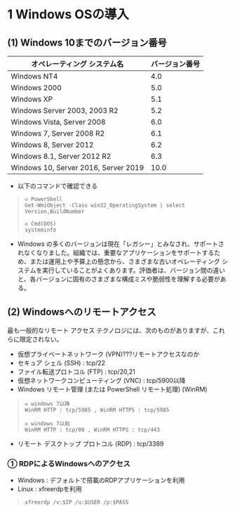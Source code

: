 # 1 Windows OSの導入

## (1) Windows 10までのバージョン番号
| オペレーティング システム名                    | バージョン番号 |
|--------------------------------|-------------|
| Windows NT4                    | 4.0         |
| Windows 2000                   | 5.0         |
| Windows XP                     | 5.1         |
| Windows Server 2003, 2003 R2    | 5.2         |
| Windows Vista, Server 2008      | 6.0         |
| Windows 7, Server 2008 R2       | 6.1         |
| Windows 8, Server 2012          | 6.2         |
| Windows 8.1, Server 2012 R2     | 6.3         |
| Windows 10, Server 2016, Server 2019 | 10.0        |

* 以下のコマンドで確認できる
> ```
> ◇ PowerShell
> Get-WmiObject -Class win32_OperatingSystem | select Version,BuildNumber
> 
> ◇ Cmd(DOS)
> systeminfo
> ```

* Windows の多くのバージョンは現在「レガシー」とみなされ、サポートされなくなりました。組織では、重要なアプリケーションをサポートするため、または運用上や予算上の懸念から、さまざまな古いオペレーティング システムを実行していることがよくあります。評価者は、バージョン間の違いと、各バージョンに固有のさまざまな構成ミスや脆弱性を理解する必要がある。

## (2) Windowsへのリモートアクセス
最も一般的なリモート アクセス テクノロジには、次のものがありますが、これらに限定されない。

* 仮想プライベートネットワーク (VPN)???リモートアクセスなのか
* セキュア シェル (SSH) : tcp/22
* ファイル転送プロトコル (FTP) : tcp/20,21
* 仮想ネットワークコンピューティング (VNC) : tcp/5900以降
* Windows リモート管理 (または PowerShell リモート処理) (WinRM) 
> ```
> ◇ windows 7以降
> WinRM HTTP : tcp/5985 , WinRM HTTPS : tcp/5985
>
> ◇ windows 7以前
> WinRM HTTP : tcp/80 , WinRM HTTPS : tcp/443
> ```
* リモート デスクトップ プロトコル (RDP) : tcp/3389

### ① RDPによるWindowsへのアクセス
* Windows : デフォルトで搭載のRDPアプリケーションを利用
* Linux : xfreerdpを利用
> ```
> xfreerdp /v:$IP /u:$USER /p:$PASS
